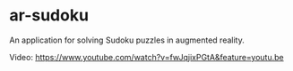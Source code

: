 # ar-sudoku
An application for solving Sudoku puzzles in augmented reality.

Video: https://www.youtube.com/watch?v=fwJqjixPGtA&feature=youtu.be

